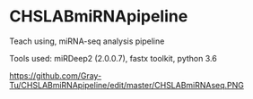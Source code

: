 # CHSLABmiRNApipeline
Teach using, miRNA-seq analysis pipeline

Tools used:
miRDeep2 (2.0.0.7), fastx toolkit, python 3.6


https://github.com/Gray-Tu/CHSLABmiRNApipeline/edit/master/CHSLABmiRNAseq.PNG
